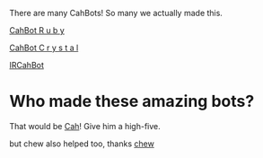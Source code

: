 There are many CahBots! So many we actually made this.

[CahBot R u b y](http://ruby.cahbot.pro)

[CahBot C r y s t a l](http://crystal.cahbot.pro)

[IRCahBot](https://cahbots.github.io/ircahbot/)

# Who made these amazing bots?

That would be [Cah](http://github.com/2003cah)! Give him a high-five.

but chew also helped too, thanks [chew](https://chew.pw)
